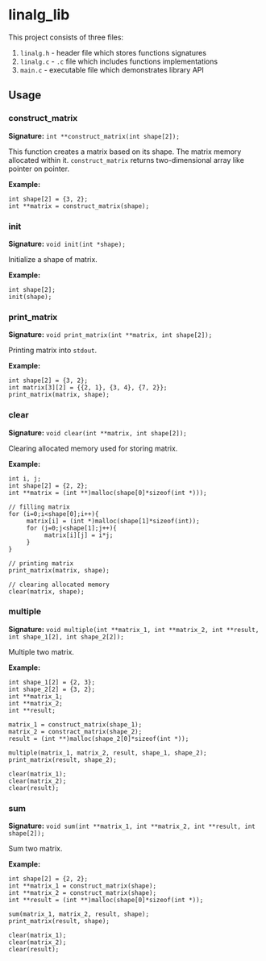 # linalg_lib

This project consists of three files:

1. `linalg.h` - header file which stores functions signatures
2. `linalg.c` - `.c` file which includes functions implementations
3. `main.c` - executable file which demonstrates library API


## Usage

### construct_matrix

**Signature:** `int **construct_matrix(int shape[2]);`

This function creates a matrix based on its shape. The matrix memory allocated within it. `construct_matrix` returns two-dimensional array like pointer on pointer.

**Example:**

```
int shape[2] = {3, 2};
int **matrix = construct_matrix(shape);
```

### init

**Signature:** `void init(int *shape);`

Initialize a shape of matrix.

**Example:**

```
int shape[2];
init(shape);
```

### print_matrix

**Signature:** `void print_matrix(int **matrix, int shape[2]);`

Printing matrix into `stdout`.

**Example:**

```
int shape[2] = {3, 2};
int matrix[3][2] = {{2, 1}, {3, 4}, {7, 2}};
print_matrix(matrix, shape);
```

### clear

**Signature:** `void clear(int **matrix, int shape[2]);`

Clearing allocated memory used for storing matrix.

**Example:**

```
int i, j;
int shape[2] = {2, 2};
int **matrix = (int **)malloc(shape[0]*sizeof(int *)));

// filling matrix
for (i=0;i<shape[0];i++){
     matrix[i] = (int *)malloc(shape[1]*sizeof(int));
     for (j=0;j<shape[1];j++){
          matrix[i][j] = i*j;
     }
}

// printing matrix
print_matrix(matrix, shape);

// clearing allocated memory
clear(matrix, shape);
```

### multiple

**Signature:** `void multiple(int **matrix_1, int **matrix_2, int **result, int shape_1[2], int shape_2[2]);`

Multiple two matrix.

**Example:**

```
int shape_1[2] = {2, 3};
int shape_2[2] = {3, 2};
int **matrix_1;
int **matrix_2;
int **result;

matrix_1 = construct_matrix(shape_1);
matrix_2 = constract_matrix(shape_2);
result = (int **)malloc(shape_2[0]*sizeof(int *));

multiple(matrix_1, matrix_2, result, shape_1, shape_2);
print_matrix(result, shape_2);

clear(matrix_1);
clear(matrix_2);
clear(result);
```

### sum

**Signature:** `void sum(int **matrix_1, int **matrix_2, int **result, int shape[2]);`

Sum two matrix.

**Example:**

```
int shape[2] = {2, 2};
int **matrix_1 = construct_matrix(shape);
int **matrix_2 = construct_matrix(shape);
int **result = (int **)malloc(shape[0]*sizeof(int *));

sum(matrix_1, matrix_2, result, shape);
print_matrix(result, shape);

clear(matrix_1);
clear(matrix_2);
clear(result);
```

